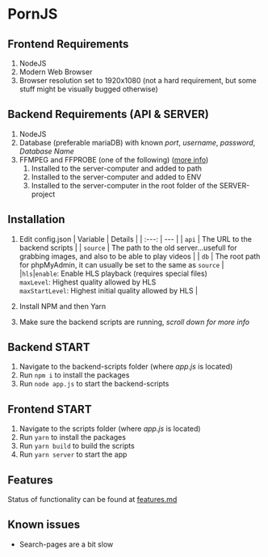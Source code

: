 # PornJS

## Frontend Requirements

1. NodeJS
2. Modern Web Browser
3. Browser resolution set to 1920x1080 (not a hard requirement, but some stuff might be visually bugged otherwise)

## Backend Requirements (API & SERVER)

1. NodeJS
2. Database (preferable mariaDB) with known _port_, _username_, _password_, _Database Name_
3. FFMPEG and FFPROBE (one of the following) ([more info](https://github.com/fluent-ffmpeg/node-fluent-ffmpeg#prerequisites))
    1. Installed to the server-computer and added to path
    2. Installed to the server-computer and added to ENV
    3. Installed to the server-computer in the root folder of the SERVER-project

## Installation

1. Edit config.json
   | Variable | Details |
   | :---: | --- |
   | `api` | The URL to the backend scripts |
   | `source` | The path to the old server...usefull for grabbing images, and also to be able to play videos |
   | `db` | The root path for phpMyAdmin, it can usually be set to the same as `source` |
   |`hls`|`enable`: Enable HLS playback (requires special files)<br/>`maxLevel`: Highest quality allowed by HLS<br/>`maxStartLevel`: Highest initial quality allowed by HLS |

2. Install NPM and then Yarn
3. Make sure the backend scripts are running, _scroll down for more info_

## Backend START

1. Navigate to the backend-scripts folder (where _app.js_ is located)
2. Run `npm i` to install the packages
3. Run `node app.js` to start the backend-scripts

## Frontend START

1. Navigate to the scripts folder (where _app.js_ is located)
2. Run `yarn` to install the packages
3. Run `yarn build` to build the scripts
4. Run `yarn server` to start the app

## Features

Status of functionality can be found at [features.md](FEATURES.md)

## Known issues

-   Search-pages are a bit slow
